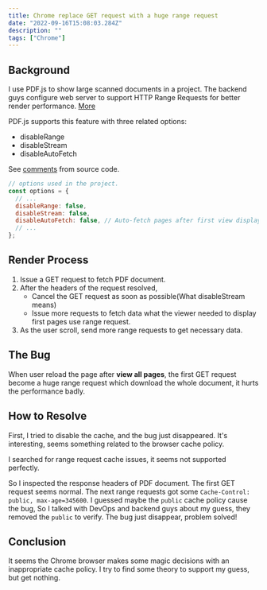 ```yaml
---
title: Chrome replace GET request with a huge range request
date: "2022-09-16T15:08:03.284Z"
description: ""
tags: ["Chrome"]
---
```


## Background

I use PDF.js to show large scanned documents in a project. The backend guys configure web server
to support HTTP Range Requests for better render performance. [More](https://github.com/mozilla/pdf.js/wiki/Frequently-Asked-Questions#pdfjs-is-fetching-the-entire-pdf-file-from-a-server-can-it-fetch-only-the-required-portions-for-rendering)

PDF.js supports this feature with three related options:

- disableRange
- disableStream
- disableAutoFetch

See [comments](https://github.com/mozilla/pdf.js/blob/bcdf161967b85760b195a9039b3e7d4d2be61446/src/display/api.js#L207) from source code.

```javascript
// options used in the project.
const options = {
  // ...
  disableRange: false,
  disableStream: false,
  disableAutoFetch: false, // Auto-fetch pages after first view displayed when disableStream enabled for better performance.
  // ...
};
```

## Render Process

1. Issue a GET request to fetch PDF document.
2. After the headers of the request resolved,
   - Cancel the GET request as soon as possible(What disableStream means)
   - Issue more requests to fetch data what the viewer needed to display first pages use range request.
3. As the user scroll, send more range requests to get necessary data.

## The Bug

When user reload the page after **view all pages**, the first GET request become a huge range request which download
the whole document, it hurts the performance badly.

## How to Resolve

First, I tried to disable the cache, and the bug just disappeared.
It's interesting, seems something related to the browser cache policy.

I searched for range request cache issues, it seems not supported perfectly.

So I inspected the response headers of PDF document. The first GET request seems normal. The next range requests got some
`Cache-Control: public, max-age=345600`. I guessed maybe the `public` cache policy cause the bug,
So I talked with DevOps and backend guys about my guess, they removed the `public` to verify.
The bug just disappear, problem solved!

## Conclusion

It seems the Chrome browser makes some magic decisions with an inappropriate cache policy. I try to find some theory to support
my guess, but get nothing.
